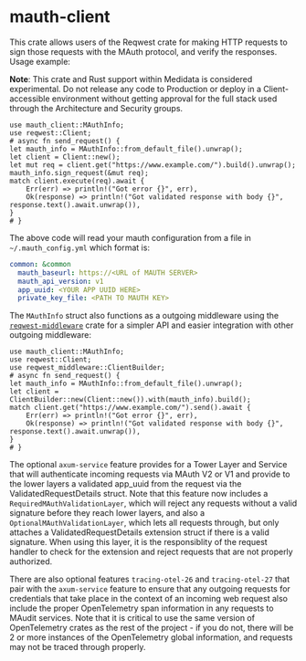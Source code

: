 # mauth-client

This crate allows users of the Reqwest crate for making HTTP requests to sign those requests with
the MAuth protocol, and verify the responses. Usage example:

**Note**: This crate and Rust support within Medidata is considered experimental. Do not
release any code to Production or deploy in a Client-accessible environment without getting
approval for the full stack used through the Architecture and Security groups.

```no_run
use mauth_client::MAuthInfo;
use reqwest::Client;
# async fn send_request() {
let mauth_info = MAuthInfo::from_default_file().unwrap();
let client = Client::new();
let mut req = client.get("https://www.example.com/").build().unwrap();
mauth_info.sign_request(&mut req);
match client.execute(req).await {
    Err(err) => println!("Got error {}", err),
    Ok(response) => println!("Got validated response with body {}", response.text().await.unwrap()),
}
# }
```

The above code will read your mauth configuration from a file in `~/.mauth_config.yml` which format is:
```yaml
common: &common
  mauth_baseurl: https://<URL of MAUTH SERVER>
  mauth_api_version: v1
  app_uuid: <YOUR APP UUID HERE>
  private_key_file: <PATH TO MAUTH KEY>
```

The `MAuthInfo` struct also functions as a outgoing middleware using the
[`reqwest-middleware`](https://crates.io/crates/reqwest-middleware) crate for a simpler API and easier
integration with other outgoing middleware:

```no_run
use mauth_client::MAuthInfo;
use reqwest::Client;
use reqwest_middleware::ClientBuilder;
# async fn send_request() {
let mauth_info = MAuthInfo::from_default_file().unwrap();
let client = ClientBuilder::new(Client::new()).with(mauth_info).build();
match client.get("https://www.example.com/").send().await {
    Err(err) => println!("Got error {}", err),
    Ok(response) => println!("Got validated response with body {}", response.text().await.unwrap()),
}
# }
```

The optional `axum-service` feature provides for a Tower Layer and Service that will
authenticate incoming requests via MAuth V2 or V1 and provide to the lower layers a
validated app_uuid from the request via the ValidatedRequestDetails struct. Note that
this feature now includes a `RequiredMAuthValidationLayer`, which will reject any
requests without a valid signature before they reach lower layers, and also a
`OptionalMAuthValidationLayer`, which lets all requests through, but only attaches a
ValidatedRequestDetails extension struct if there is a valid signature. When using this
layer, it is the responsiblity of the request handler to check for the extension and
reject requests that are not properly authorized.

There are also optional features `tracing-otel-26` and `tracing-otel-27` that pair with
the `axum-service` feature to ensure that any outgoing requests for credentials that take
place in the context of an incoming web request also include the proper OpenTelemetry span
information in any requests to MAudit services. Note that it is critical to use the same
version of OpenTelemetry crates as the rest of the project - if you do not, there will be 2
or more instances of the OpenTelemetry global information, and requests may not be traced
through properly.
